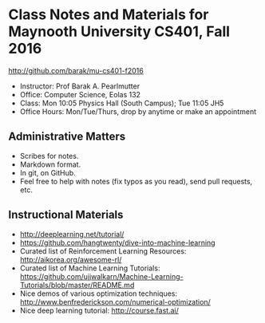 Class Notes and Materials for Maynooth University CS401, Fall 2016
==================================================================

http://github.com/barak/mu-cs401-f2016

* Instructor: Prof Barak A. Pearlmutter
* Office: Computer Science, Eolas 132
* Class: Mon 10:05 Physics Hall (South Campus); Tue 11:05 JH5
* Office Hours: Mon/Tue/Thurs, drop by anytime or make an appointment

Administrative Matters
----------------------

* Scribes for notes.
* Markdown format.
* In git, on GitHub.
* Feel free to help with notes (fix typos as you read), send pull requests, etc.

Instructional Materials
-----------------------

* http://deeplearning.net/tutorial/
* https://github.com/hangtwenty/dive-into-machine-learning
* Curated list of Reinforcement Learning Resources: http://aikorea.org/awesome-rl/
* Curated list of Machine Learning Tutorials: https://github.com/ujjwalkarn/Machine-Learning-Tutorials/blob/master/README.md
* Nice demos of various optimization techniques:
  http://www.benfrederickson.com/numerical-optimization/
* Nice deep learning tutorial: http://course.fast.ai/

